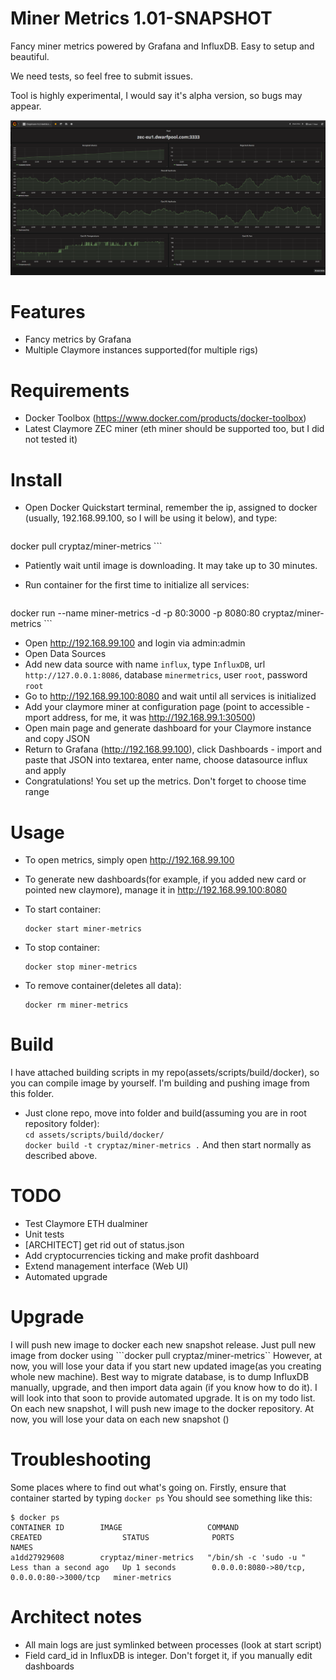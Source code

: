 # Miner Metrics 1.01-SNAPSHOT

Fancy miner metrics powered by Grafana and InfluxDB. Easy to setup and beautiful.

We need tests, so feel free to submit issues.

Tool is highly experimental, I would say it's alpha version, so bugs may appear.

![Dashboard](/assets/images/dashboard_sample.png?raw=true "Demo")

# Features
* Fancy metrics by Grafana
* Multiple Claymore instances supported(for multiple rigs)

# Requirements
* Docker Toolbox (https://www.docker.com/products/docker-toolbox)
* Latest Claymore ZEC miner (eth miner should be supported too, but I did not tested it)

# Install
* Open Docker Quickstart terminal, remember the ip, assigned to docker (usually, 192.168.99.100, so I will be using it below), and type:

    ```
docker pull cryptaz/miner-metrics
    ```
* Patiently wait until image is downloading. It may take up to 30 minutes.
* Run container for the first time to initialize all services:

    ```
docker run --name miner-metrics -d -p 80:3000 -p 8080:80 cryptaz/miner-metrics
    ```
* Open http://192.168.99.100 and login via admin:admin
* Open Data Sources
* Add new data source with name ```influx```, type ```InfluxDB```, url ```http://127.0.0.1:8086```, database ```minermetrics```, user ```root```, password ```root```
* Go to http://192.168.99.100:8080 and wait until all services is initialized
* Add your claymore miner at configuration page (point to accessible -mport address, for me, it was http://192.168.99.1:30500)
* Open main page and generate dashboard for your Claymore instance and copy JSON
* Return to Grafana (http://192.168.99.100), click Dashboards - import and paste that JSON into textarea, enter name, choose datasource influx and apply
* Congratulations! You set up the metrics. Don't forget to choose time range

# Usage

* To open metrics, simply open http://192.168.99.100
* To generate new dashboards(for example, if you added new card or pointed new claymore), manage it in http://192.168.99.100:8080

* To start container:

    ```
    docker start miner-metrics
    ```
* To stop container:

    ```
    docker stop miner-metrics
    ```
* To remove container(deletes all data):

    ```
    docker rm miner-metrics
    ```

# Build
I have attached building scripts in my repo(assets/scripts/build/docker), so you can compile image by yourself. I'm building and pushing image from this folder.
* Just clone repo, move into folder and build(assuming you are in root repository folder):<br />
    ```cd assets/scripts/build/docker/``` <br />
    ```docker build -t cryptaz/miner-metrics .```
And then start normally as described above.

# TODO
* Test Claymore ETH dualminer
* Unit tests
* [ARCHITECT] get rid out of status.json
* Add cryptocurrencies ticking and make profit dashboard
* Extend management interface (Web UI)
* Automated upgrade

# Upgrade
I will push new image to docker each new snapshot release. Just pull new image from docker using ```docker pull cryptaz/miner-metrics``
However, at now, you will lose your data if you start new updated image(as you creating whole new machine).
Best way to migrate database, is to dump InfluxDB manually, upgrade, and then import data again (if you know how to do it). I will look into that soon to provide automated upgrade. It is on my todo list.
On each new snapshot, I will push new image to the docker repository. At now, you will lose your data on each new snapshot ()

# Troubleshooting
Some places where to find out what's going on. Firstly, ensure that container started by typing
    ```
docker ps
    ```
You should see something like this:
```
$ docker ps
CONTAINER ID        IMAGE                   COMMAND                  CREATED                  STATUS              PORTS                                        NAMES
a1dd27929608        cryptaz/miner-metrics   "/bin/sh -c 'sudo -u "   Less than a second ago   Up 1 seconds        0.0.0.0:8080->80/tcp, 0.0.0.0:80->3000/tcp   miner-metrics
```


# Architect notes
* All main logs are just symlinked between processes (look at start script)
* Field card_id in InfluxDB is integer. Don't forget it, if you manually edit dashboards